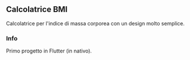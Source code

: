 ## Calcolatrice BMI

Calcolatrice per l'indice di massa corporea con un design molto semplice.

### Info

Primo progetto in Flutter (in nativo).
